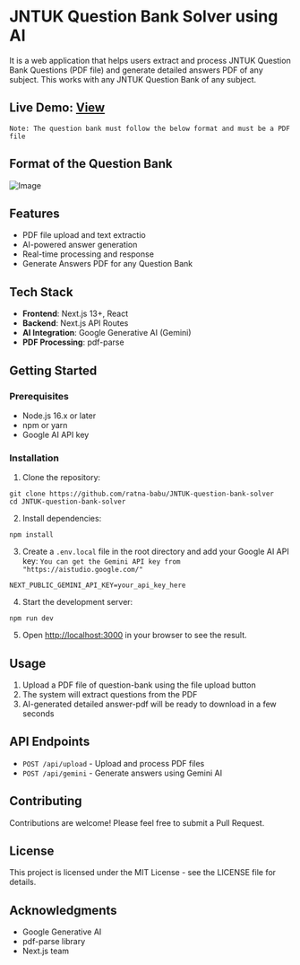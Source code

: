 # JNTUK Question Bank Solver using AI

It is a web application that helps users extract and process JNTUK Question Bank Questions (PDF file) and generate detailed answers PDF of any subject.
This works with any JNTUK Question Bank of any subject.

## Live Demo: [View](https://jntuk-question-bank-solver.vercel.app/)

``` Note: The question bank must follow the below format and must be a PDF file ```
## Format of the Question Bank
![Image](https://github.com/user-attachments/assets/45412af1-97ec-452c-bb9a-db008a03db40)

## Features

- PDF file upload and text extractio
- AI-powered answer generation 
- Real-time processing and response
- Generate Answers PDF for any Question Bank

## Tech Stack

- **Frontend**: Next.js 13+, React
- **Backend**: Next.js API Routes
- **AI Integration**: Google Generative AI (Gemini)
- **PDF Processing**: pdf-parse

## Getting Started

### Prerequisites

- Node.js 16.x or later
- npm or yarn
- Google AI API key

### Installation

1. Clone the repository:
```
git clone https://github.com/ratna-babu/JNTUK-question-bank-solver
cd JNTUK-question-bank-solver
```

2. Install dependencies:
```
npm install
```

3. Create a `.env.local` file in the root directory and add your Google AI API key:
   ```You can get the Gemini API key from "https://aistudio.google.com/" ```
```
NEXT_PUBLIC_GEMINI_API_KEY=your_api_key_here
```


4. Start the development server:
```
npm run dev
```

5. Open [http://localhost:3000](http://localhost:3000) in your browser to see the result.

## Usage

1. Upload a PDF file of question-bank using the file upload button
2. The system will extract questions from the PDF
3. AI-generated detailed answer-pdf will be ready to download in a few seconds

## API Endpoints

- `POST /api/upload` - Upload and process PDF files
- `POST /api/gemini` - Generate answers using Gemini AI

## Contributing

Contributions are welcome! Please feel free to submit a Pull Request.

## License

This project is licensed under the MIT License - see the LICENSE file for details.

## Acknowledgments

- Google Generative AI
- pdf-parse library
- Next.js team
